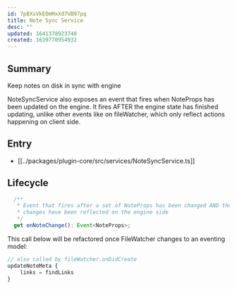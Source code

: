 ```yaml
---
id: 7pBXsVkEOmMxXd7VB97pq
title: Note Sync Service
desc: ""
updated: 1641378923748
created: 1639770954932
---
```


## Summary

Keep notes on disk in sync with engine

NoteSyncService also exposes an event that fires when NoteProps has been updated on the engine. It fires AFTER the engine state has finished updating, unlike other events like on fileWatcher, which only reflect actions happening on client side.

## Entry

- [[../packages/plugin-core/src/services/NoteSyncService.ts]]

## Lifecycle

```ts
  /**
   * Event that fires after a set of NoteProps has been changed AND those
   * changes have been reflected on the engine side
   */
  get onNoteChange(): Event<NoteProps>;
```

This call below will be refactored once FileWatcher changes to an eventing model:
```ts
// also called by fileWatcher.onDidCreate
updateNoteMeta {
    links = findLinks
}
```

